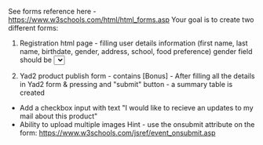 See forms reference here - https://www.w3schools.com/html/html_forms.asp
Your goal is to create two different forms:

1) Registration html page - filling user details information (first name, last name, birthdate, gender, address, school, food preference)
gender field should be <select> html element with two options
favourite food should be a radio html selection (search on google), the options: 1) None, 2) Vegeterian, 3) Vegan, 4) Kosher
All fields are required (search how you do it)
Except of the form - the page should contain top nav menu with links to other pages on the internet (select what you want)

2) Yad2 product publish form - contains
[Bonus] - After filling all the details in Yad2 form & pressing and "submit" button - a summary table is created
- Add a checkbox input with text "I would like to recieve an updates to my mail about this product"
- Ability to upload multiple images
Hint - use the onsubmit attribute on the form: https://www.w3schools.com/jsref/event_onsubmit.asp